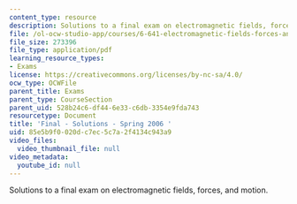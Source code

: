 ```yaml
---
content_type: resource
description: Solutions to a final exam on electromagnetic fields, forces, and motion.
file: /ol-ocw-studio-app/courses/6-641-electromagnetic-fields-forces-and-motion-spring-2009/85e5b9f0020dc7ec5c7a2f4134c943a9_MIT6_641s09_sol_exam2006.pdf
file_size: 273396
file_type: application/pdf
learning_resource_types:
- Exams
license: https://creativecommons.org/licenses/by-nc-sa/4.0/
ocw_type: OCWFile
parent_title: Exams
parent_type: CourseSection
parent_uid: 528b24c6-df44-6e33-c6db-3354e9fda743
resourcetype: Document
title: 'Final - Solutions - Spring 2006 '
uid: 85e5b9f0-020d-c7ec-5c7a-2f4134c943a9
video_files:
  video_thumbnail_file: null
video_metadata:
  youtube_id: null
---
```

Solutions to a final exam on electromagnetic fields, forces, and motion.